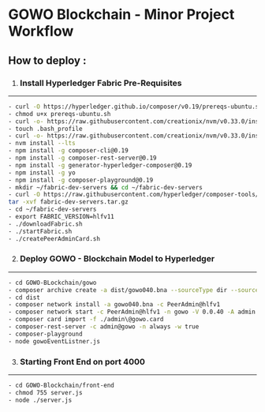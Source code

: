 # GOWO Blockchain - Minor Project Workflow

## How to deploy :

1. ### Install Hyperledger Fabric Pre-Requisites
---
```bash
- curl -O https://hyperledger.github.io/composer/v0.19/prereqs-ubuntu.sh
- chmod u+x prereqs-ubuntu.sh
- curl -o- https://raw.githubusercontent.com/creationix/nvm/v0.33.0/install.sh | bash
- touch .bash_profile
- curl -o- https://raw.githubusercontent.com/creationix/nvm/v0.33.0/install.sh | bash
- nvm install --lts	
- npm install -g composer-cli@0.19
- npm install -g composer-rest-server@0.19
- npm install -g generator-hyperledger-composer@0.19
- npm install -g yo
- npm install -g composer-playground@0.19
- mkdir ~/fabric-dev-servers && cd ~/fabric-dev-servers
- curl -O https://raw.githubusercontent.com/hyperledger/composer-tools/master/packages/fabric-dev-servers/fabric-dev-servers.tar.gz
tar -xvf fabric-dev-servers.tar.gz
- cd ~/fabric-dev-servers
- export FABRIC_VERSION=hlfv11
- ./downloadFabric.sh
- ./startFabric.sh
- ./createPeerAdminCard.sh
```

2. ### Deploy GOWO - Blockchain Model to Hyperledger
---
```bash
- cd GOWO-BLockchain/gowo
- composer archive create -a dist/gowo040.bna --sourceType dir --sourceName .
- cd dist
- composer network install -a gowo040.bna -c PeerAdmin@hlfv1
- composer network start -c PeerAdmin@hlfv1 -n gowo -V 0.0.40 -A admin -S adminpw
- composer card import -f ./admin\@gowo.card
- composer-rest-server -c admin@gowo -n always -w true
- composer-playground
- node gowoEventListner.js
```
3. ### Starting Front End on port 4000
---
```bash
- cd GOWO-Blockchain/front-end
- chmod 755 server.js
- node ./server.js
```

